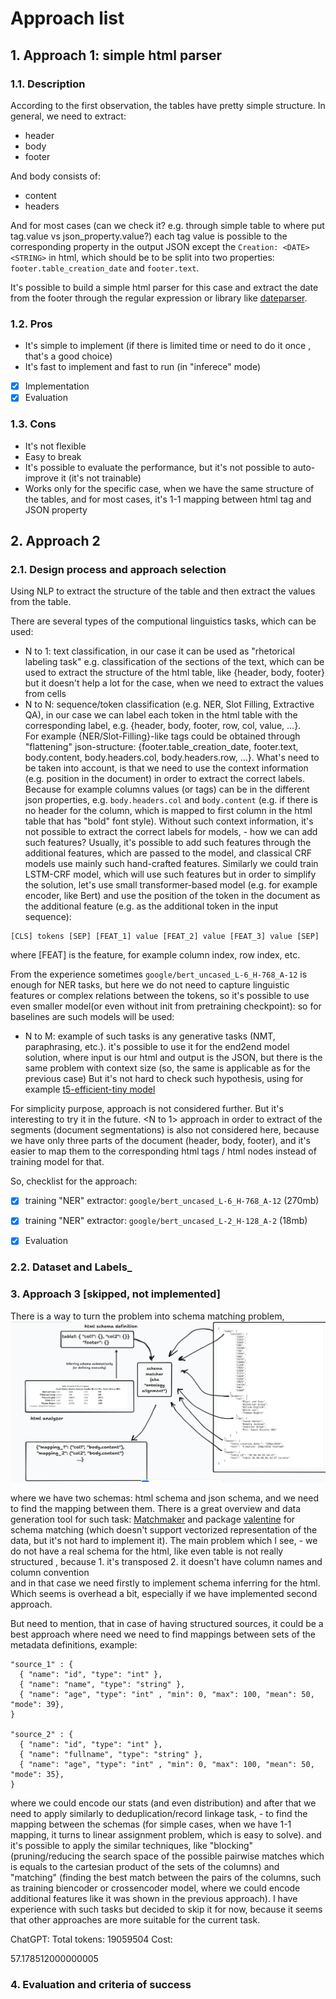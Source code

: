 

# Approach list

## 1. Approach 1: simple html parser

### 1.1. Description

According to the first observation, the tables have pretty simple structure.
In general, we need to extract:
- header
- body
- footer

And body consists of:
- content
- headers

And for most cases (can we check it? e.g. through simple table to where put tag.value vs json_property.value?) each tag value is possible to the corresponding property in the output JSON except the `Creation: <DATE> <STRING>` in html, 
which should be to be split into two properties: `footer.table_creation_date` and `footer.text`.

It's possible to build a simple html parser for this case and extract the date from the footer through the regular expression or library like [dateparser](https://github.com/scrapinghub/dateparser).

### 1.2. Pros

- It's simple to implement (if there is limited time or need to do it once , that's a good choice)
- It's fast to implement and fast to run (in "inferece" mode)

- [x] Implementation
- [x] Evaluation

### 1.3. Cons

- It's not flexible
- Easy to break
- It's possible to evaluate the performance, but it's not possible to auto-improve it (it's not trainable)
- Works only for the specific case, when we have the same structure of the tables, and for most cases, it's 1-1 mapping between html tag and JSON property

## 2. Approach 2

### 2.1. Design process and approach selection

Using NLP to extract the structure of the table and then extract the values from the table.

There are several types of the computional linguistics tasks, which can be used:
- N to 1: text classification, in our case it can be used as "rhetorical labeling task" e.g. classification of the sections of the text, which can be used to extract the structure of the html table, like {header, body, footer} but it doesn't help a lot for the case, when we need to extract the values from cells
- N to N: sequence/token classification (e.g. NER, Slot Filling, Extractive QA), in our case we can label each token in the html table with the corresponding label, e.g. {header, body, footer, row, col, value, ...}.    
For example {NER/Slot-Filling}-like tags could be obtained through "flattening" json-structure: {footer.table_creation_date, footer.text, body.content, body.headers.col, body.headers.row, ...}. 
What's need to be taken into account, is that we need to use the context information (e.g. position in the document) in order to extract the correct labels. Because for example columns values (or <td> tags) can be in the different json properties, e.g. `body.headers.col` and `body.content` (e.g. if there is no header for the column, which is mapped to first column in the html table that has "bold" font style).
Without such context information, it's not possible to extract the correct labels for models, - how we can add such features?
Usually, it's possible to add such features through the additional features, which are passed to the model, and classical CRF models use mainly such hand-crafted features. Similarly we could train LSTM-CRF model, which will use such features but
in order to simplify the solution, let's use small transformer-based model (e.g. for example encoder, like Bert) and use the position of the token in the document as the additional feature (e.g. as the additional token in the input sequence):    

```
[CLS] tokens [SEP] [FEAT_1] value [FEAT_2] value [FEAT_3] value [SEP]        
```   
where [FEAT] is the feature, for example column index, row index, etc.
 
From the experience sometimes `google/bert_uncased_L-6_H-768_A-12` is enough for NER tasks, but here we do not need to capture linguistic features or complex relations between the tokens, so it's possible to use even smaller model(or even without init from pretraining checkpoint):
so for baselines are such models will be used:        

- N to M: example of such tasks is any generative tasks (NMT, paraphrasing, etc.). it's possible to use it for the end2end model solution, where input is our html and output is the JSON, but there is the same problem with context size (so, the same is applicable as for the previous case)
But it's not hard to check such hypothesis, using for example [t5-efficient-tiny model](https://huggingface.co/google/t5-efficient-tiny)
 
For simplicity purpose, <N to M> approach is not considered further. But it's interesting to try it in the future.
<N to 1> approach in order to extract of the segments (document segmentations) is also not considered here, because we have only three parts of the document (header, body, footer), and it's easier to map them to the corresponding html tags / html nodes instead of training model for that.

So, checklist for the approach:

- [x] training "NER" extractor: `google/bert_uncased_L-6_H-768_A-12` (270mb)
- [x] training "NER" extractor: `google/bert_uncased_L-2_H-128_A-2`  (18mb)
- [x] Evaluation


### 2.2. Dataset and Labels_

### 3. Approach 3 [skipped, not implemented]

There is a way to turn the problem into schema matching problem, 
![schema_matching.png](assets/schema_matching.png)

where we have two schemas: html schema and json schema, and we need to find the mapping between them.
There is a great overview and data generation tool for such task: [Matchmaker](https://github.com/matchmaker-sigmod-2021/matchmaker-sigmod-2021-main) and package [valentine](https://github.com/delftdata/valentine) for schema matching (which doesn't support vectorized representation of the data, but it's not hard to implement it).
The main problem which I see, - we do not have a real schema for the html, like even table is not really structured , because 1. it's transposed 2. it doesn't have column names and column convention   
and in that case we need firstly to implement schema inferring for the html. Which seems is overhead a bit, especially if we have implemented second approach.

But need to mention, that in case of having structured sources, it could be a best approach where need we need to find mappings between sets of the metadata definitions, example:
```
"source_1" : {
  { "name": "id", "type": "int" },
  { "name": "name", "type": "string" },
  { "name": "age", "type": "int" , "min": 0, "max": 100, "mean": 50, "mode": 39},
}

"source_2" : {
  { "name": "id", "type": "int" },
  { "name": "fullname", "type": "string" },
  { "name": "age", "type": "int" , "min": 0, "max": 100, "mean": 50, "mode": 35},
}
```
where we could encode our stats (and even distribution) and after that we need to apply similarly to deduplication/record linkage task, - to find the mapping between the schemas (for simple cases, when we have 1-1 mapping, it turns to linear assignment problem, which is easy to solve).
and it's possible to apply the similar techniques, like "blocking"(pruning/reducing the search space of the possible pairwise matches which is equals to the cartesian product of the sets of the columns) and "matching" (finding the best match between the pairs of the columns, such as training biencoder or crossencoder model, where we could encode additional features like it was shown in the previous approach).
I have experience with such tasks but decided to skip it for now, because it seems that other approaches are more suitable for the current task.


ChatGPT: Total tokens:
 19059504
Cost:

57.178512000000005
### 4. Evaluation and criteria of success